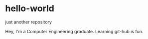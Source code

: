 # hello-world
just another repository

Hey, I'm a Computer Engineering graduate. Learning git-hub is fun. 

